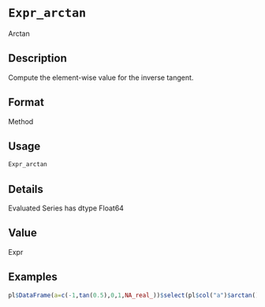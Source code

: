 # `Expr_arctan`

Arctan


## Description

Compute the element-wise value for the inverse tangent.


## Format

Method


## Usage

```r
Expr_arctan
```


## Details

Evaluated Series has dtype Float64


## Value

Expr


## Examples

```r
pl$DataFrame(a=c(-1,tan(0.5),0,1,NA_real_))$select(pl$col("a")$arctan())
```


